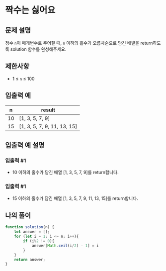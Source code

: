 # 짝수는 싫어요

## 문제 설명
정수 `n`이 매개변수로 주어질 때, `n` 이하의 홀수가 오름차순으로 담긴 배열을 return하도록 solution 함수를 완성해주세요.

## 제한사항
- 1 ≤ `n` ≤ 100

## 입출력 예
|n|result|
|---|---------------|
|10|[1, 3, 5, 7, 9]|
|15|[1, 3, 5, 7, 9, 11, 13, 15]|

## 입출력 예 설명
### 입출력 #1
- 10 이하의 홀수가 담긴 배열 [1, 3, 5, 7, 9]를 return합니다.
### 입출력 #1
- 15 이하의 홀수가 담긴 배열 [1, 3, 5, 7, 9, 11, 13, 15]를 return합니다.

## 나의 풀이
```js
function solution(n) {
    let answer = [];
    for (let i = 1; i <= n; i++){
        if (i%2 != 0){
            answer[Math.ceil(i/2) - 1] = i
        }
    }
    return answer;
}
```
